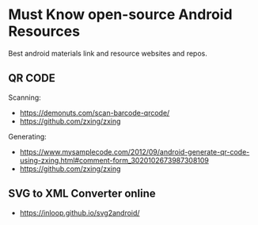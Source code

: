 Must Know open-source Android Resources 
=======
Best android materials link and resource websites and repos.

## QR CODE
Scanning:
  * https://demonuts.com/scan-barcode-qrcode/
  * https://github.com/zxing/zxing
  
Generating:
  * https://www.mysamplecode.com/2012/09/android-generate-qr-code-using-zxing.html#comment-form_3020102673987308109
  * https://github.com/zxing/zxing

## SVG to XML Converter online
 * https://inloop.github.io/svg2android/
